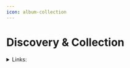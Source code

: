 ```yaml
---
icon: album-collection
---
```


# Discovery & Collection

<details>

<summary>Links:</summary>



</details>
